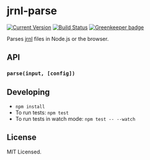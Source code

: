 # jrnl-parse

[![Current Version](https://img.shields.io/npm/v/jrnl-parse.svg)](https://www.npmjs.org/package/jrnl-parser)
[![Build Status](https://travis-ci.org/sloria/jrnl-parse.svg?branch=master)](https://travis-ci.org/sloria/jrnl-parser)
[![Greenkeeper badge](https://badges.greenkeeper.io/sloria/jrnl-parse.svg)](https://greenkeeper.io/)

Parses [jrnl](https://jrnl.sh) files in Node.js or the browser.

## API

### `parse(input, [config])`

## Developing

* `npm install`
* To run tests: `npm test`
* To run tests in watch mode: `npm test -- --watch`

## License

MIT Licensed.
